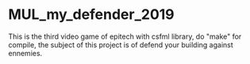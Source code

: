 # MUL_my_defender_2019
This is the third video game of epitech with csfml library, do "make" for compile, the subject of this project is of defend your building against ennemies.
